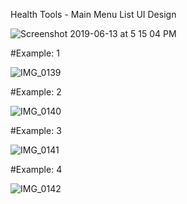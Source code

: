 
Health Tools - Main Menu List UI Design

![Screenshot 2019-06-13 at 5 15 04 PM](https://user-images.githubusercontent.com/27955299/59430094-f863a400-8dfe-11e9-9e33-54e4a2d37a2f.png)



#Example: 1

![IMG_0139](https://user-images.githubusercontent.com/27955299/59425553-cac52d80-8df3-11e9-97a5-c8e571417413.jpg)



#Example: 2

![IMG_0140](https://user-images.githubusercontent.com/27955299/59425571-d7498600-8df3-11e9-90e5-a8f4a5fa80b2.jpg)


#Example: 3

![IMG_0141](https://user-images.githubusercontent.com/27955299/59425587-dfa1c100-8df3-11e9-9d78-0faed455670b.jpg)


#Example: 4

![IMG_0142](https://user-images.githubusercontent.com/27955299/59425605-e92b2900-8df3-11e9-9e68-29c91de04dd3.jpg)
